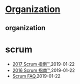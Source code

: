 # [Organization](http://organization.sisopipo.com)

## organization
# scrum
* [2017 Scrum 指南™](/agile/scrum/scrum-guide-2017),2019-01-22
* [2016 Scrum 指南™](/agile/scrum/scrum-guide-2016),2019-01-22
* [Scrum FAQ](/agile/scrum/scrum-faq),2019-01-22
